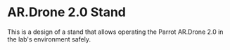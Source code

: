 # AR.Drone 2.0 Stand
This is a design of a stand that allows operating the Parrot AR.Drone 2.0 in the lab's environment safely.